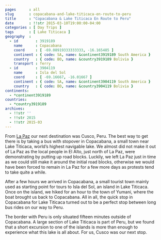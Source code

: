 ```yaml
---
pages      : all
slug       : copacabana-and-lake-titicaca-en-route-to-peru
title      : "Copacabana & Lake Titicaca En Route to Peru"
date       : !!str 2015-03-10T19:00:00-04:00
categories : [ Day Trips ]
tags       : [ Lake Titicaca ]
geography  :
  - id        : 3919189
    name      : Copacabana
    coord     : [ -69.08919333333333, -16.165485 ]
    continent : { code: SA, name: &continent3919189 South America }
    country   : { code: BO, name: &country3919189 Bolivia }
    transport : ferry
  - id        : 3904119
    name      : Isla del Sol
    coord     : [ -69.16667, -16.01667 ]
    continent : { code: SA, name: &continent3904119 South America }
    country   : { code: BO, name: &country3904119 Bolivia }
continents:
  - *continent3919189
countries:
  - *country3919189
archives:
  - !!str ''
  - !!str 2015
  - !!str 2015-03
---
```


From [La Paz](/blog/la-paz-the-worlds-highest-capital-city.html) our next destination was Cusco, Peru. The best way to get there is by taking a bus with stopover in Copacabana, a small town near Lake Titicaca, world’s highest navigable lake. We almost did not make it out of La Paz as the local people in El Alto, just north of La Paz, were demonstrating by putting up road blocks. Luckily, we left La Paz just in time as we could still make it around the initial road blocks, otherwise we would have been forced to remain in La Paz for a few more days as protests tend to take quite a while.

After a few hours we arrived in Copacabana, a small tourist town mainly used as starting point for tours to Isla del Sol, an island in Lake Titicaca. Once on the island, we hiked for an hour to the town of Yumani, where the boat brought us back to Copacabana. All in all, the quick stop in Copacabana for Lake Titicaca turned out to be a perfect stop between long bus rides on our way to Peru.

The border with Peru is only situated fifteen minutes outside of Copacabana. A large section of Lake Titicaca is part of Peru, but we found that a short excursion to one of the islands is more than enough to experience what this lake is all about. For us, Cusco was our next stop.